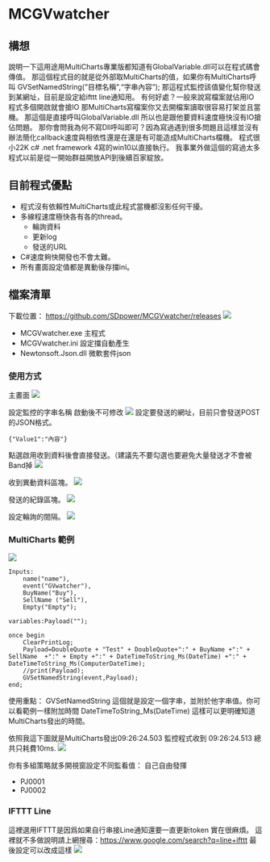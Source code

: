 # MCGVwatcher

## 構想
說明一下這用途用MultiCharts專業版都知道有GlobalVariable.dll可以在程式碼會傳值。
那這個程式目的就是從外部取MultiCharts的值，如果你有MultiCharts呼叫 GVSetNamedString("目標名稱",“字串內容”);
那這程式監控該值變化幫你發送到某網址，目前是設定給ifttt line通知用。
有何好處？一般來說寫檔案就佔用IO 程式多個開啟就會搶IO 那MultiCharts寫檔案你又去開檔案讀取很容易打架並且當機。
那這個是直接呼叫GlobalVariable.dll 所以也是跟他要資料速度極快沒有IO搶佔問題。
那你會問我為何不寫Dll呼叫即可？因為寫過遇到很多問題且這樣並沒有辦法簡化callback速度與相依性還是在還是有可能造成MultiCharts檔機。
程式很小22K c# .net framework 4寫的win10以直接執行。
我事業外做這個的寫過太多程式以前是從一開始群益開放API到後續百家綻放。

## 目前程式優點
* 程式沒有依賴性MultiCharts或此程式當機都沒影任何干擾。
* 多線程速度極快各有各的thread。
    * 輪詢資料
    * 更新log
    * 發送的URL 
* C#速度夠快開發也不會太難。
* 所有畫面設定值都是異動後存擋ini。


## 檔案清單

下載位置： https://github.com/SDpower/MCGVwatcher/releases
![](https://i.imgur.com/47MTMD0.png)

* MCGVwatcher.exe 主程式
* MCGVwatcher.ini 設定擋自動產生
* Newtonsoft.Json.dll 微軟套件json

### 使用方式

主畫面
![](https://i.imgur.com/85ad0qb.png)

設定監控的字串名稱 啟動後不可修改
![](https://i.imgur.com/8F4C7mj.png)
設定要發送的網址，目前只會發送POST的JSON格式。
~~~
{"Value1":"內容"}
~~~
點選啟用收到資料後會直接發送。（建議先不要勾選也要避免大量發送才不會被Band掉
![](https://i.imgur.com/6oXHH5T.png)

收到異動資料區塊。
![](https://i.imgur.com/VmWyhwS.png)

發送的紀錄區塊。
![](https://i.imgur.com/q9k30kK.png)

設定輪詢的間隔。
![](https://i.imgur.com/kFzbeKe.png)

### MultiCharts 範例

![](https://i.imgur.com/BfZFUjz.png)

~~~
Inputs:
	name("name"),
	event("GVwatcher"),
	BuyName("Buy"),
	SellName ("Sell"),
	Empty("Empty");

variables:Payload("");

once begin
    ClearPrintLog;
    Payload=DoubleQuote + "Test" + DoubleQuote+":" + BuyName +":" + SellName  +":" + Empty +":" + DateTimeToString_Ms(DateTime) +":" + DateTimeToString_Ms(ComputerDateTime);
	//print(Payload);
	GVSetNamedString(event,Payload);
end;
~~~

使用重點：
GVSetNamedString 這個就是設定一個字串，並附於他字串值。你可以看範例一樣附加時間
DateTimeToString_Ms(DateTime) 這樣可以更明確知道MultiCharts發出的時間。

依照我這下圖就是MultiCharts發出09:26:24.503 監控程式收到 09:26:24.513 總共只耗費10ms. 
![](https://i.imgur.com/XaQ9AMB.png)

你有多組策略就多開視窗設定不同監看值：
自己自由發揮
* PJ0001
* PJ0002

### IFTTT Line

這裡選用IFTTT是因爲如果自行串接Line通知還要一直更新token 實在很麻煩。
這裡就不多做說明請上網搜尋：https://www.google.com/search?q=line+ifttt
最後設定可以改成這樣
![](https://i.imgur.com/xS6Gclg.png)
